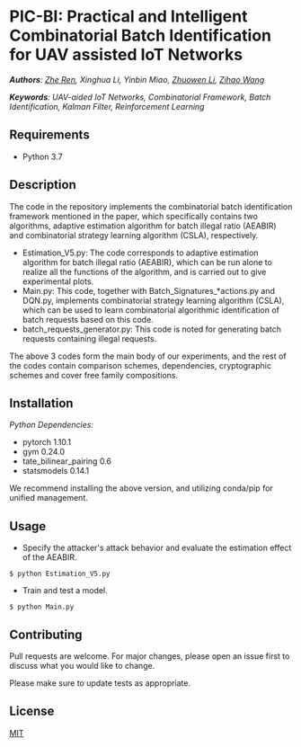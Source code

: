 # PIC-BI: Practical and Intelligent Combinatorial Batch Identification for UAV assisted IoT Networks
***Authors**: [Zhe Ren](https://github.com/JK211), Xinghua Li, Yinbin Miao, [Zhuowen Li](https://github.com/lzwgiter), [Zihao Wang](https://github.com/wangzihao318)* 

***Keywords**: UAV-aided IoT Networks, Combinatorial Framework, Batch Identification, Kalman Filter, Reinforcement Learning* 

## Requirements

- Python 3.7

## Description

The code in the repository implements the combinatorial batch identification framework mentioned in the paper, which specifically contains two algorithms, adaptive estimation algorithm for batch illegal ratio (AEABIR) and combinatorial strategy learning algorithm (CSLA), respectively.

- Estimation_V5.py: The code corresponds to adaptive estimation algorithm for batch illegal ratio (AEABIR), which can be run alone to realize all the functions of the algorithm, and is carried out to give experimental plots.
- Main.py: This code, together with Batch_Signatures_*actions.py and DQN.py, implements combinatorial strategy learning algorithm (CSLA), which can be used to learn combinatorial algorithmic identification of batch requests based on this code.
- batch_requests_generator.py: This code is noted for generating batch requests containing illegal requests.

The above 3 codes form the main body of our experiments, and the rest of the codes contain comparison schemes, dependencies, cryptographic schemes and cover free family compositions.

## Installation

*Python Dependencies:*

- pytorch 1.10.1
- gym 0.24.0
- tate_bilinear_pairing 0.6
- statsmodels 0.14.1

We recommend installing the above version, and utilizing conda/pip for unified management.

## Usage

- Specify the attacker's attack behavior and evaluate the estimation effect of the AEABIR.

```shell
$ python Estimation_V5.py
```

- Train and test a model.

```shell
$ python Main.py
```

## Contributing

Pull requests are welcome. For major changes, please open an issue first
to discuss what you would like to change.

Please make sure to update tests as appropriate.

## License

[MIT](https://choosealicense.com/licenses/mit/)
